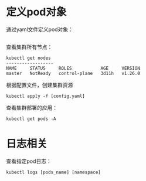 # 定义pod对象

通过yaml文件定义pod对象：

```yaml

```

查看集群所有节点：

```shell
kubectl get nodes
------------------
NAME     STATUS     ROLES           AGE     VERSION
master   NotReady   control-plane   3d11h   v1.26.0
```

根据配置文件，创建集群资源

```shell
kubectl apply -f [config.yaml]
```

查看集群部署的应用：

```shell
kubectl get pods -A
```

# 日志相关

查看指定pod日志：

```shell
kubectl logs [pods_name] [namespace] 
```
